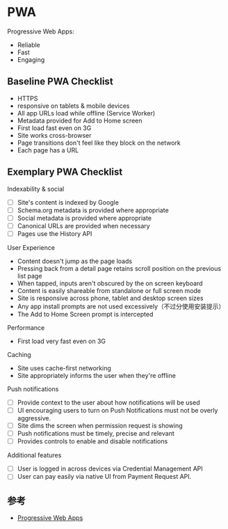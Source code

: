 # PWA

Progressive Web Apps:

* Reliable
* Fast
* Engaging

## Baseline PWA Checklist

* HTTPS
* responsive on tablets & mobile devices
* All app URLs load while offline (Service Worker)
* Metadata provided for Add to Home screen
* First load fast even on 3G
* Site works cross-browser
* Page transitions don't feel like they block on the network
* Each page has a URL

## Exemplary PWA Checklist

Indexability & social

- [ ] Site's content is indexed by Google
- [ ] Schema.org metadata is provided where appropriate
- [ ] Social metadata is provided where appropriate
- [ ] Canonical URLs are provided when necessary
- [ ] Pages use the History API

User Experience

* Content doesn't jump as the page loads
* Pressing back from a detail page retains scroll position on the previous list page
* When tapped, inputs aren't obscured by the on screen keyboard
* Content is easily shareable from standalone or full screen mode
* Site is responsive across phone, tablet and desktop screen sizes
* Any app install prompts are not used excessively（不过分使用安装提示）
* The Add to Home Screen prompt is intercepted

Performance

* First load very fast even on 3G

Caching

* Site uses cache-first networking
* Site appropriately informs the user when they're offline

Push notifications

- [ ] Provide context to the user about how notifications will be used
- [ ] UI encouraging users to turn on Push Notifications must not be overly aggressive.
- [ ] Site dims the screen when permission request is showing
- [ ] Push notifications must be timely, precise and relevant
- [ ] Provides controls to enable and disable notifications

Additional features

- [ ] User is logged in across devices via Credential Management API
- [ ] User can pay easily via native UI from Payment Request API.

## 参考

* [Progressive Web Apps](https://developers.google.com/web/progressive-web-apps/)

